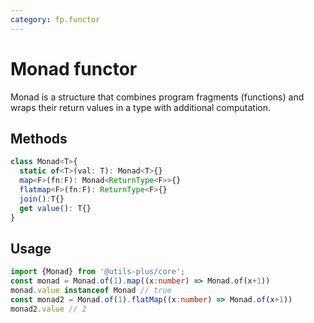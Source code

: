 ```yaml
---
category: fp.functor
---
```


# Monad functor

Monad is a structure that combines program fragments (functions) and wraps their return values in a type with additional computation.

## Methods

```typescript
class Monad<T>{
  static of<T>(val: T): Monad<T>{}
  map<F>(fn:F): Monad<ReturnType<F>>{}
  flatmap<F>(fn:F): ReturnType<F>{}
  join():T{}
  get value(): T{}
}
```

## Usage

```typescript
import {Monad} from '@utils-plus/core';
const monad = Monad.of(1).map((x:number) => Monad.of(x+1))
monad.value instanceof Monad // true
const monad2 = Monad.of(1).flatMap((x:number) => Monad.of(x+1))
monad2.value // 2
```